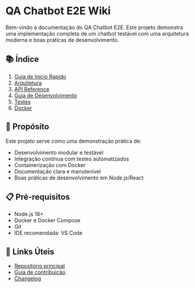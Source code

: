 # QA Chatbot E2E Wiki

Bem-vindo à documentação do QA Chatbot E2E. Este projeto demonstra uma implementação completa de um chatbot testável com uma arquitetura moderna e boas práticas de desenvolvimento.

## 📚 Índice

1. [Guia de Início Rápido](Quick-Start-Guide.md)
2. [Arquitetura](Architecture.md)
3. [API Reference](API-Reference.md)
4. [Guia de Desenvolvimento](Development-Guide.md)
5. [Testes](Testing-Guide.md)
6. [Docker](Docker-Guide.md)

## 🎯 Propósito

Este projeto serve como uma demonstração prática de:
- Desenvolvimento modular e testável
- Integração contínua com testes automatizados
- Containerização com Docker
- Documentação clara e manutenível
- Boas práticas de desenvolvimento em Node.js/React

## 📋 Pré-requisitos

- Node.js 18+
- Docker e Docker Compose
- Git
- IDE recomendada: VS Code

## 🔗 Links Úteis

- [Repositório principal](https://github.com/HadesTheSilent/qa-chatbot-e2e)
- [Guia de contribuição](CONTRIBUTING.md)
- [Changelog](CHANGELOG.md)
